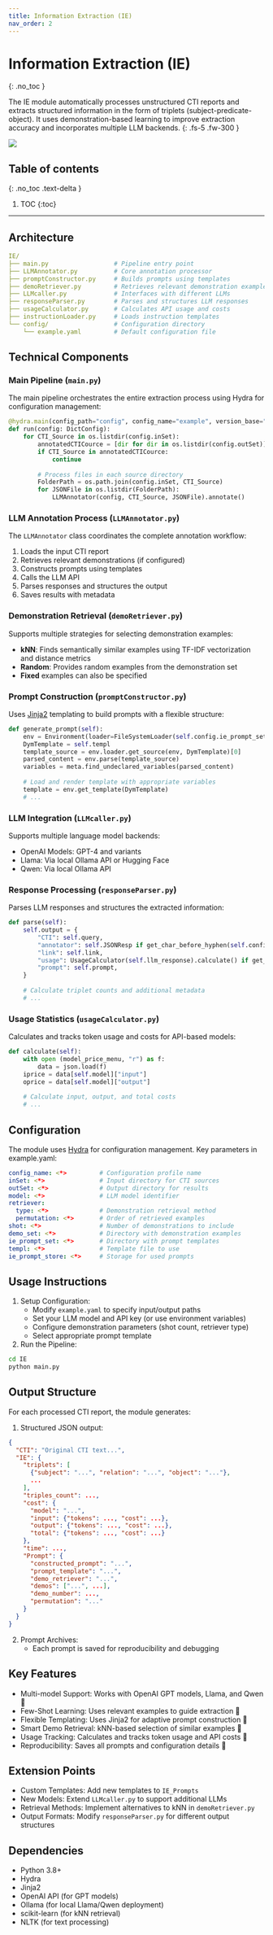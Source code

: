 ```yaml
---
title: Information Extraction (IE)
nav_order: 2
---
```


# Information Extraction (IE)
{: .no_toc }

The IE module automatically processes unstructured CTI reports and extracts structured information in the form of triplets (subject-predicate-object). It uses demonstration-based learning to improve extraction accuracy and incorporates multiple LLM backends.
{: .fs-5 .fw-300 }

![](../../assets/images/ie-cap.png)

## Table of contents
{: .no_toc .text-delta }

1. TOC
{:toc}
---
## Architecture

```yaml
IE/
├── main.py                  # Pipeline entry point
├── LLMAnnotator.py          # Core annotation processor
├── promptConstructor.py     # Builds prompts using templates
├── demoRetriever.py         # Retrieves relevant demonstration examples
├── LLMcaller.py             # Interfaces with different LLMs
├── responseParser.py        # Parses and structures LLM responses
├── usageCalculator.py       # Calculates API usage and costs
├── instructionLoader.py     # Loads instruction templates
└── config/                  # Configuration directory
    └── example.yaml         # Default configuration file
```

## Technical Components

### Main Pipeline (`main.py`)

The main pipeline orchestrates the entire extraction process using Hydra for configuration management:
```python
@hydra.main(config_path="config", config_name="example", version_base="1.2")
def run(config: DictConfig):
    for CTI_Source in os.listdir(config.inSet):
        annotatedCTICource = [dir for dir in os.listdir(config.outSet)]
        if CTI_Source in annotatedCTICource:
            continue
            
        # Process files in each source directory
        FolderPath = os.path.join(config.inSet, CTI_Source)
        for JSONFile in os.listdir(FolderPath):
            LLMAnnotator(config, CTI_Source, JSONFile).annotate()
```
### LLM Annotation Process (`LLMAnnotator.py`)

The `LLMAnnotator` class coordinates the complete annotation workflow:

1.  Loads the input CTI report
2.  Retrieves relevant demonstrations (if configured)
3.  Constructs prompts using templates
4.  Calls the LLM API
5.  Parses responses and structures the output
6.  Saves results with metadata

### Demonstration Retrieval (`demoRetriever.py`)
Supports multiple strategies for selecting demonstration examples:
* **kNN**: Finds semantically similar examples using TF-IDF vectorization and distance metrics
* **Random**: Provides random examples from the demonstration set
* **Fixed** examples can also be specified

### Prompt Construction (`promptConstructor.py`)
Uses [Jinja2] templating to build prompts with a flexible structure:

```python
def generate_prompt(self):
    env = Environment(loader=FileSystemLoader(self.config.ie_prompt_set))
    DymTemplate = self.templ
    template_source = env.loader.get_source(env, DymTemplate)[0]
    parsed_content = env.parse(template_source)
    variables = meta.find_undeclared_variables(parsed_content)
    
    # Load and render template with appropriate variables
    template = env.get_template(DymTemplate)
    # ...
```
### LLM Integration (`LLMcaller.py`)
Supports multiple language model backends:

* OpenAI Models: GPT-4 and variants
* Llama: Via local Ollama API or Hugging Face
* Qwen: Via local Ollama API

### Response Processing (`responseParser.py`)
Parses LLM responses and structures the extracted information:
```python
def parse(self):
    self.output = {
        "CTI": self.query,
        "annotator": self.JSONResp if get_char_before_hyphen(self.config.model) == "gpt" else {"triplets": self.JSONResp, "triples_count": len(self.JSONResp)},
        "link": self.link,
        "usage": UsageCalculator(self.llm_response).calculate() if get_char_before_hyphen(self.config.model) == "gpt" else None,
        "prompt": self.prompt,
    }
    
    # Calculate triplet counts and additional metadata
    # ...
```

### Usage Statistics (`usageCalculator.py`)
Calculates and tracks token usage and costs for API-based models:
```python
def calculate(self):
    with open (model_price_menu, "r") as f:
        data = json.load(f)
    iprice = data[self.model]["input"]
    oprice = data[self.model]["output"]
    
    # Calculate input, output, and total costs
    # ...
```

## Configuration
The module uses [Hydra] for configuration management. Key parameters in example.yaml:
```yaml
config_name: <*>         # Configuration profile name
inSet: <*>               # Input directory for CTI sources
outSet: <*>              # Output directory for results
model: <*>               # LLM model identifier
retriever:
  type: <*>              # Demonstration retrieval method
  permutation: <*>       # Order of retrieved examples
shot: <*>                # Number of demonstrations to include
demo_set: <*>            # Directory with demonstration examples
ie_prompt_set: <*>       # Directory with prompt templates
templ: <*>               # Template file to use
ie_prompt_store: <*>     # Storage for used prompts
```

## Usage Instructions

1. Setup Configuration:
    * Modify `example.yaml` to specify input/output paths
    * Set your LLM model and API key (or use environment variables)
    * Configure demonstration parameters (shot count, retriever type)
    * Select appropriate prompt template
2. Run the Pipeline:
```bash
cd IE
python main.py
```

## Output Structure
For each processed CTI report, the module generates:

1. Structured JSON output:
```json
{
  "CTI": "Original CTI text...",
  "IE": {
    "triplets": [
      {"subject": "...", "relation": "...", "object": "..."},
      ...
    ],
    "triples_count": ...,
    "cost": {
      "model": "...",
      "input": {"tokens": ..., "cost": ...},
      "output": {"tokens": ..., "cost": ...},
      "total": {"tokens": ..., "cost": ...}
    },
    "time": ...,
    "Prompt": {
      "constructed_prompt": "...",
      "prompt_template": "...",
      "demo_retriever": "...",
      "demos": ["...", ...],
      "demo_number": ...,
      "permutation": "..."
    }
  }
}
```
2. Prompt Archives:
    * Each prompt is saved for reproducibility and debugging

## Key Features
* Multi-model Support: Works with OpenAI GPT models, Llama, and Qwen 🚀
* Few-Shot Learning: Uses relevant examples to guide extraction 🚀
* Flexible Templating: Uses Jinja2 for adaptive prompt construction 🚀
* Smart Demo Retrieval: kNN-based selection of similar examples 🚀
* Usage Tracking: Calculates and tracks token usage and API costs 🚀
* Reproducibility: Saves all prompts and configuration details 🚀

## Extension Points
* Custom Templates: Add new templates to `IE_Prompts`
* New Models: Extend `LLMcaller.py` to support additional LLMs
* Retrieval Methods: Implement alternatives to kNN in `demoRetriever.py`
* Output Formats: Modify `responseParser.py` for different output structures

## Dependencies
* Python 3.8+
* Hydra
* Jinja2
* OpenAI API (for GPT models)
* Ollama (for local Llama/Qwen deployment)
* scikit-learn (for kNN retrieval)
* NLTK (for text processing)

[Hydra]: https://hydra.cc/docs/intro
[jinja2]: https://jinja.palletsprojects.com/en/stable/